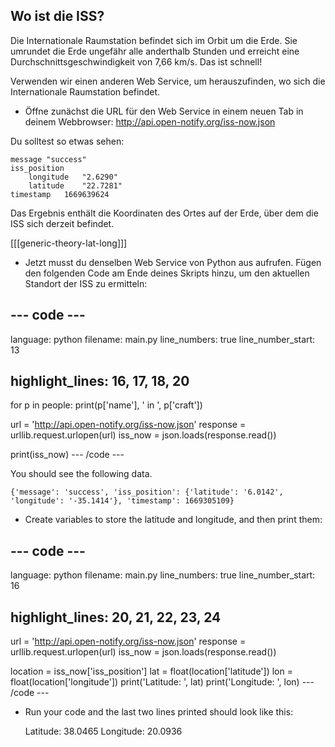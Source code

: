 ## Wo ist die ISS?

Die Internationale Raumstation befindet sich im Orbit um die Erde. Sie umrundet die Erde ungefähr alle anderthalb Stunden und erreicht eine Durchschnittsgeschwindigkeit von 7,66 km/s. Das ist schnell!

Verwenden wir einen anderen Web Service, um herauszufinden, wo sich die Internationale Raumstation befindet.

+ Öffne zunächst die URL für den Web Service in einem neuen Tab in deinem Webbrowser: <a href="http://api.open-notify.org/iss-now.json" target="_blank">http://api.open-notify.org/iss-now.json</a>

Du solltest so etwas sehen:

    message "success"
    iss_position    
        longitude   "2.6290"
        latitude    "22.7281"
    timestamp   1669639624
    

Das Ergebnis enthält die Koordinaten des Ortes auf der Erde, über dem die ISS sich derzeit befindet.

[[[generic-theory-lat-long]]]

+ Jetzt musst du denselben Web Service von Python aus aufrufen. Fügen den folgenden Code am Ende deines Skripts hinzu, um den aktuellen Standort der ISS zu ermitteln:

## \--- code \---

language: python filename: main.py line_numbers: true line_number_start: 13

## highlight_lines: 16, 17, 18, 20

for p in people: print(p['name'], ' in ', p['craft'])

url = 'http://api.open-notify.org/iss-now.json' response = urllib.request.urlopen(url) iss_now = json.loads(response.read())

print(iss_now) \--- /code \---

You should see the following data.

    {'message': 'success', 'iss_position': {'latitude': '6.0142', 'longitude': '-35.1414'}, 'timestamp': 1669305109}
    

+ Create variables to store the latitude and longitude, and then print them:

## \--- code \---

language: python filename: main.py line_numbers: true line_number_start: 16

## highlight_lines: 20, 21, 22, 23, 24

url = 'http://api.open-notify.org/iss-now.json' response = urllib.request.urlopen(url) iss_now = json.loads(response.read())

location = iss_now['iss_position'] lat = float(location['latitude']) lon = float(location['longitude']) print('Latitude: ', lat) print('Longitude: ', lon) \--- /code \---

+ Run your code and the last two lines printed should look like this:

    Latitude:  38.0465
    Longitude:  20.0936